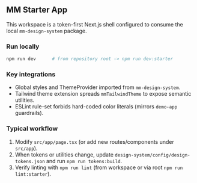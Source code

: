 ## MM Starter App

This workspace is a token-first Next.js shell configured to consume the local `mm-design-system` package.

### Run locally

```bash
npm run dev      # from repository root -> npm run dev:starter
```

### Key integrations
- Global styles and ThemeProvider imported from `mm-design-system`.
- Tailwind theme extension spreads `mmTailwindTheme` to expose semantic utilities.
- ESLint rule-set forbids hard-coded color literals (mirrors `demo-app` guardrails).

### Typical workflow
1. Modify `src/app/page.tsx` (or add new routes/components under `src/app`).
2. When tokens or utilities change, update `design-system/config/design-tokens.json` and run `npm run tokens:build`.
3. Verify linting with `npm run lint` (from workspace or via root `npm run lint:starter`).
